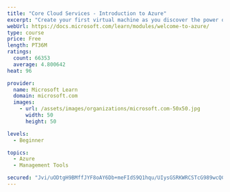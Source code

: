 ```yaml
---
title: "Core Cloud Services - Introduction to Azure"
excerpt: "Create your first virtual machine as you discover the power of Azure cloud computing and storage, along with services that help you explore new software paradigms."
webUrl: https://docs.microsoft.com/learn/modules/welcome-to-azure/
type: course
price: Free
length: PT36M
ratings:
  count: 66353
  average: 4.800642
heat: 96

provider:
  name: Microsoft Learn
  domain: microsoft.com
  images:
    - url: /assets/images/organizations/microsoft.com-50x50.jpg
      width: 50
      height: 50

levels:
  - Beginner

topics:
  - Azure
  - Management Tools

secured: "Jvi/uODtgH9BMffJYF8oAY6Db+meFIdS9Q1hqu/UIysGSRKWRCSTcG989wcQCsmloL7wpQOUDl9DMTrIbqnDf0EbX2fRGyRPoXZe72tRqc+Y1TDbHEmvJBbmHGlM7RX3RyIl8IBHvzFDFhgLx2igYM3TVOjTGTno2pNNzNNFZL2CW1ZPkC3f4NmhVr2qRvFb/l3UJUowTm4Ii4YZLdFguj0DPpjc2Y/UzMFf8ZMrCCdcSw+9AyLyyTopQDgEnTTfM4fGKVkxCV+1yEE9RHLI8UuDtFxhCmRPWdbTHQX8GI+8/ocu604j2IvotiyY+PgbmP7COyIvgDrUDtgA4KCcd/ZP7m7dGfEjEIHKfoKU2idYcejYBHgcJzPaiNJ0uHpQt99Dcg7N53Xk/TCBLcxjb0RPQ+yJdL1zf6DtzRUpt8rMB6KfUJxLhWW2DCJ7Nb5t;X4JJzTr+Opt0D0FxGuhXgg=="
---
```


